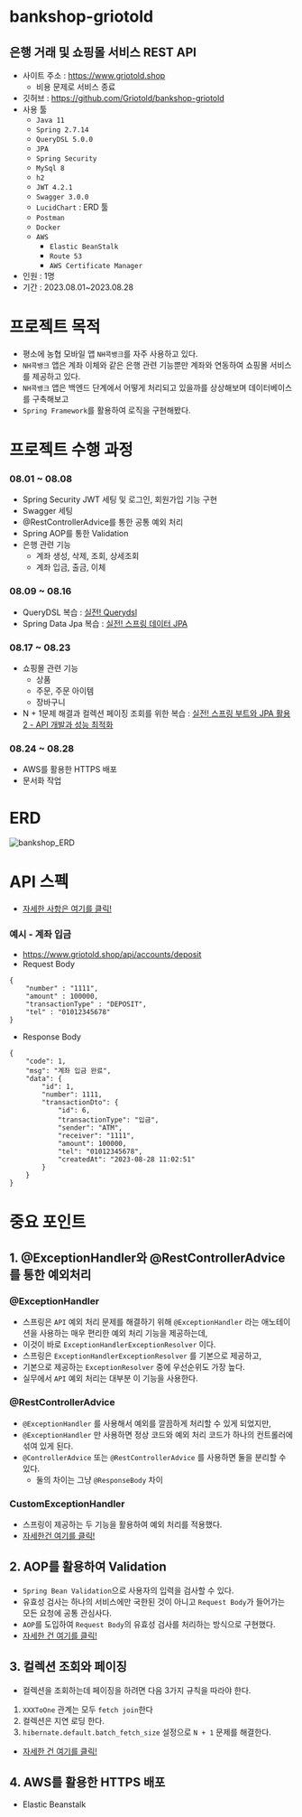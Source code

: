 # bankshop-griotold
## 은행 거래 및 쇼핑몰 서비스 REST API

- 사이트 주소 : https://www.griotold.shop
  - 비용 문제로 서비스 종료  
- 깃허브 : https://github.com/Griotold/bankshop-griotold
- 사용 툴
  - `Java 11`
  - `Spring 2.7.14`
  - `QueryDSL 5.0.0`
  - `JPA`
  - `Spring Security`
  - `MySql 8`
  - `h2`
  - `JWT 4.2.1`
  - `Swagger 3.0.0`
  - `LucidChart` : ERD 툴
  - `Postman`
  - `Docker`
  - `AWS`
    - `Elastic BeanStalk`
    - `Route 53`
    - `AWS Certificate Manager`
- 인원 : 1명
- 기간 : 2023.08.01~2023.08.28

# 프로젝트 목적
- 평소에 농협 모바일 앱 `NH콕뱅크`를 자주 사용하고 있다.
- `NH콕뱅크` 앱은 계좌 이체와 같은 은행 관련 기능뿐만 계좌와 연동하여 쇼핑몰 서비스를 제공하고 있다.
- `NH콕뱅크` 앱은 백엔드 단계에서 어떻게 처리되고 있을까를 상상해보며 데이터베이스를 구축해보고
- `Spring Framework`를 활용하여 로직을 구현해봤다.

# 프로젝트 수행 과정
### 08.01 ~ 08.08 
- Spring Security JWT 세팅 및 로그인, 회원가입 기능 구현
- Swagger 세팅 
- @RestControllerAdvice를 통한 공통 예외 처리
- Spring AOP를 통한 Validation
- 은행 관련 기능
  - 계좌 생성, 삭제, 조회, 상세조회
  - 계좌 입금, 출금, 이체

### 08.09 ~ 08.16
- QueryDSL 복습 : [실전! Querydsl](https://www.inflearn.com/course/querydsl-%EC%8B%A4%EC%A0%84)
- Spring Data Jpa 복습 : [실전! 스프링 데이터 JPA](https://www.inflearn.com/course/%EC%8A%A4%ED%94%84%EB%A7%81-%EB%8D%B0%EC%9D%B4%ED%84%B0-JPA-%EC%8B%A4%EC%A0%84/dashboard)

### 08.17 ~ 08.23
- 쇼핑몰 관련 기능
  - 상품
  - 주문, 주문 아이템
  - 장바구니
- N + 1문제 해결과 컬렉션 페이징 조회를 위한 복습 : [실전! 스프링 부트와 JPA 활용2 - API 개발과 성능 최적화](https://www.inflearn.com/course/%EC%8A%A4%ED%94%84%EB%A7%81%EB%B6%80%ED%8A%B8-JPA-API%EA%B0%9C%EB%B0%9C-%EC%84%B1%EB%8A%A5%EC%B5%9C%EC%A0%81%ED%99%94/dashboard)

### 08.24 ~ 08.28
- AWS를 활용한 HTTPS 배포
- 문서화 작업

# ERD
![bankshop_ERD](https://github.com/Griotold/Portfolio/assets/101307758/dfc430ce-623a-40fd-84ff-5b54670a986a)

# API 스펙
- [자세한 사항은 여기를 클릭!](https://github.com/Griotold/bankshop-griotold/blob/master/docs/api.md)
### 예시 - 계좌 입금
- https://www.griotold.shop/api/accounts/deposit
- Request Body
```
{
    "number" : "1111",
    "amount" : 100000,
    "transactionType" : "DEPOSIT",
    "tel" : "01012345678"
}
```
- Response Body
```
{
    "code": 1,
    "msg": "계좌 입금 완료",
    "data": {
        "id": 1,
        "number": 1111,
        "transactionDto": {
            "id": 6,
            "transactionType": "입금",
            "sender": "ATM",
            "receiver": "1111",
            "amount": 100000,
            "tel": "01012345678",
            "createdAt": "2023-08-28 11:02:51"
        }
    }
}
```

# 중요 포인트
## 1. @ExceptionHandler와 @RestControllerAdvice를 통한 예외처리
### @ExceptionHandler
- 스프링은 `API` 예외 처리 문제를 해결하기 위해 `@ExceptionHandler` 라는 애노테이션을 사용하는 매우 편리한 예외 처리 기능을 제공하는데,
- 이것이 바로 `ExceptionHandlerExceptionResolver` 이다.
- 스프링은 `ExceptionHandlerExceptionResolver` 를 기본으로 제공하고,
- 기본으로 제공하는 `ExceptionResolver` 중에 우선순위도 가장 높다.
- 실무에서 `API` 예외 처리는 대부분 이 기능을 사용한다.

### @RestControllerAdvice
- `@ExceptionHandler` 를 사용해서 예외를 깔끔하게 처리할 수 있게 되었지만,
- `@ExceptionHandler` 만 사용하면 정상 코드와 예외 처리 코드가 하나의 컨트롤러에 섞여 있게 된다.
- `@ControllerAdvice` 또는 `@RestControllerAdvice` 를 사용하면 둘을 분리할 수 있다.
    - 둘의 차이는 그냥 `@ResponseBody` 차이

### CustomExceptionHandler
- 스프링이 제공하는 두 기능을 활용하여 예외 처리를 적용했다.
- [자세한건 여기를 클릭!](https://github.com/Griotold/bankshop-griotold/blob/master/src/main/java/com/griotold/bankshop/handler/CustomExceptionalHandler.java)

## 2. AOP를 활용하여 Validation
- `Spring Bean Validation`으로 사용자의 입력을 검사할 수 있다.
- 유효성 검사는 하나의 서비스에만 국한된 것이 아니고 `Request Body`가 들어가는 모든 요청에 공통 관심사다.
- `AOP`를 도입하여 `Request Body`의 유효성 검사를 처리하는 방식으로 구현했다.
- [자세한 건 여기를 클릭!](https://github.com/Griotold/bankshop-griotold/blob/master/docs/%ED%9A%8C%EC%9B%90%EA%B0%80%EC%9E%85%20%EC%BB%A8%ED%8A%B8%EB%A1%A4%EB%9F%AC%20%EC%9C%A0%ED%9A%A8%EC%84%B1%EA%B2%80%EC%82%AC%20AOP%20%EC%A0%81%EC%9A%A9.pdf)

## 3. 컬렉션 조회와 페이징 
- 컬렉션을 조회하는데 페이징을 하려면 다음 3가지 규칙을 따라야 한다.
1. `XXXToOne` 관계는 모두 `fetch join`한다
2. 컬렉션은 지연 로딩 한다.
3. `hibernate.default.batch_fetch_size` 설정으로 `N + 1` 문제를 해결한다.
- [자세한 건 여기를 클릭!](https://github.com/Griotold/bankshop-griotold/blob/master/docs/%EC%BB%AC%EB%A0%89%EC%85%98%20%ED%8E%98%EC%9D%B4%EC%A7%95.pdf)

## 4. AWS를 활용한 HTTPS 배포
- Elastic Beanstalk
